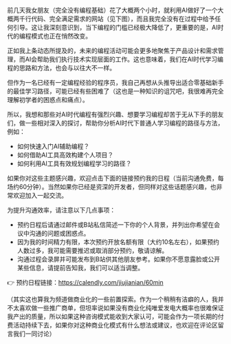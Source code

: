 前几天我女朋友（完全没有编程基础）花了大概两个小时，就利用AI做好了一个大概两千行代码、完全满足需求的网站（见下图），而且我完全没有在过程中给予任何引导。这让我深刻意识到，当下编程的门槛已经极大降低了，更重要的是，AI时代的编程模式也正在悄然改变。

正如我上条动态所提及的，未来的编程活动可能会更多地聚焦于产品设计和需求管理，而AI会帮助我们执行技术实现层面的工作。这也意味着，我们在AI时代学习编程的思路和方法，也会与以往大不一样。

但作为一名已经有一定编程经验的程序员，我自己再想从头推导出适合零基础新手的最佳学习路径，可能已经有些困难了（这也是一种知识的诅咒吧，我很难再完全理解初学者的困惑点和痛点）。

所以，我想和那些对AI时代编程有强烈兴趣、想要学习编程却苦于无从下手的朋友们，做一些相对深入的探讨，帮助你分析AI时代下普通人学习编程的路径与方法，例如：
- 如何快速入门AI辅助编程？
- 如何借助AI工具高效构建个人项目？
- 如何利用AI工具有效规划编程学习的路径？

如果你对这些主题感兴趣，欢迎点击下面的链接预约我的日程（当前沟通免费，每场约60分钟）。当然如果你已经是资深的开发者，但同样对这些话题感兴趣，也非常欢迎加入一起交流。

为提升沟通效率，请注意以下几点事项：
- 预约日程后请通过邮件或B站私信简述一下你的个人背景，并列出你希望在会议中沟通的问题或困惑点。
- 因为我的时间精力有限，本次预约开放名额有限（大约10名左右），如果预约人数过多，我可能需要推迟或取消部分预约，敬请谅解。
- 沟通过程会录屏并可能发布到B站供其他朋友参考。如果你不愿意露脸或公开某些信息，请提前告知我，我们可以适当调整。

👉 预约日程链接：https://calendly.com/jiujianian/60min

（其实这也算我为频道做商业化的一些前置探索。作为一个稍稍有洁癖的人，我并不太喜欢做一些推广商单，但坦率说如果没有商业化纯唯爱发电大概率也很难保证我产出的质量，所以如果这种咨询模式能收到大家认可，可能会作为一项长期的付费活动持续下去，如果你对这种商业化模式有什么想法或建议，也欢迎在评论区留言我们一同讨论）
